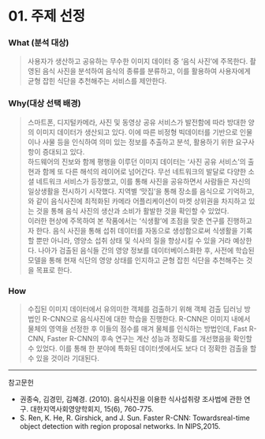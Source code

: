 #  01. 주제 선정

### What (분석 대상)

> 사용자가  생산하고 공유하는 무수한  이미지  데이터  중  ‘음식  사진’에  주목한다. 촬영된  음식  사진을  분석하여  음식의  종류를  분류하고,  이를  활용하여  사용자에게  균형  잡힌  식단을  추천해주는  서비스를  제안한다. 

### Why(대상 선택 배경)
> 스마트폰,  디지털카메라,  사진  및  동영상  공유  서비스가  발전함에  따라  방대한  양의  이미지  데이터가  생산되고  있다.  이에  따른  비정형  빅데이터를  기반으로  인물이나  사물  등을  인식하여  의미  있는  정보를  추출하고  분석,  활용하기  위한  요구사항이  증대되고  있다.  
하드웨어의 진보와 함께 평행을 이루던 이미지 데이터는  ‘사진  공유  서비스’의  출현과  함께  또 다른  해석의 레이어로  넘어간다.  무선  네트워크의  발달로  다양한  소셜  네트워크  서비스가  등장했고,  이를  통해  사진을  공유하면서  사람들은  자신의  일상생활을  전시하기  시작했다.  지역별  ‘맛집’을  통해  장소를  음식으로  기억하고,  <Foodie>와  같이  음식사진에  최적화된  카메라  어플리케이션이  마켓  상위권을  차지하고  있는  것을  통해  음식  사진의  생산과  소비가  활발한  것을  확인할  수  있었다.  
이러한 현상에 주목하여 본  작품에서는  ‘식생활’에  초점을  맞춘  연구를  진행하고자  한다.  음식 사진을  통해  섭취 데이터를 자동으로 생성함으로써 식생활을 기록할 뿐만 아니라, 영양소 섭취 상태 및 식사의 질을 향상시킬 수 있을 거라 예상한다.  나아가 검출된  음식들  간의  영양  정보를  데이터베이스화한  후,  사전에  학습된 모델을  통해  현재  식단의  영양  상태를  인지하고  균형  잡힌  식단을  추천해주는  것을  목표로  한다. 

### How
> 수집된  이미지  데이터에서  유의미한  객체를  검출하기  위해  객체  검출  딥러닝  방법인  R-CNN으로  음식사진에  대한  학습을  진행한다.  R-CNN은  이미지  내에서  물체의  영역을  선정한  후  이들의  점수를  매겨  물체를  인식하는  방법인데,  Fast  R-CNN,  Faster  R-CNN의  후속  연구는  계산  성능과  정확도를  개선했음을  확인할  수  있었다.  이를  통해  한  분야에  특화된  데이터셋에서도  보다  더  정확한  검출을  할  수  있을  것이라  기대된다.  




------
참고문헌

- 권종숙,  김경민,  김혜경.  (2010).  음식사진을  이용한  식사섭취량  조사법에  관한  연구.  대한지역사회영양학회지,  15(6),  760-775.
-  S.  Ren,  K.  He,  R.  Girshick,  and  J.  Sun.  Faster  R-CNN:  Towardsreal-time  object  detection  with 
region  proposal  networks.  In  NIPS,2015.
